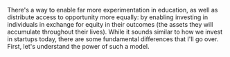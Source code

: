There's a way to enable far more experimentation in education, as well as distribute access to opportunity more equally: by enabling investing in individuals in exchange for equity in their outcomes (the assets they will accumulate throughout their lives). While it sounds similar to how we invest in startups today, there are some fundamental differences that I'll go over. First, let's understand the power of such a model.